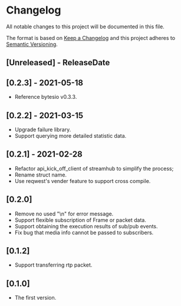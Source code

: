 # Changelog

All notable changes to this project will be documented in this file.

The format is based on [Keep a Changelog](http://keepachangelog.com/)
and this project adheres to [Semantic Versioning](http://semver.org/).

<!-- next-header -->

## [Unreleased] - ReleaseDate

## [0.2.3] - 2021-05-18
- Reference bytesio v0.3.3.

## [0.2.2] - 2021-03-15
- Upgrade failure library.
- Support querying more detailed statistic data.

## [0.2.1] - 2021-02-28
- Refactor api_kick_off_client of streamhub to simplify the process; 
- Rename struct name.
- Use reqwest's vender feature to support cross compile.

## [0.2.0] 
- Remove no used "\n" for error message.
- Support flexible subscription of Frame or packet data. 
- Support obtaining the execution results of sub/pub events.
- Fix bug that media info cannot be passed to subscribers.
  
## [0.1.2]
- Support transferring rtp packet.

## [0.1.0]
- The first version.









